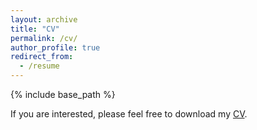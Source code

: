 ```yaml
---
layout: archive
title: "CV"
permalink: /cv/
author_profile: true
redirect_from:
  - /resume
---
```


{% include base_path %}

If you are interested, please feel free to download my [CV](../files/CV_Jiyue.pdf).
